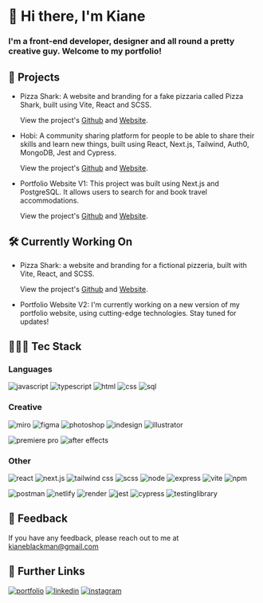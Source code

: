 # 👋 Hi there, I'm Kiane 

### I'm a front-end developer, designer and all round a pretty creative guy. Welcome to my portfolio!

## 🚀 Projects

- Pizza Shark: A website and branding for a fake pizzaria called Pizza Shark, built using Vite, React and SCSS.

  View the project's [Github](https://github.com/kianeblackman/pizza-shark) and [Website](https://pizza-shark.netlify.app/).

- Hobi:  A community sharing platform for people to be able to share their skills and learn new things, built using React, Next.js, Tailwind, Auth0, MongoDB, Jest and Cypress.

  View the project's [Github](https://github.com/SchoolOfCode/bc13_final-project_front-end-zen-coders) and [Website](http://hobi.space/).

- Portfolio Website V1: This project was built using Next.js and PostgreSQL. It allows users to search for and book travel accommodations.

  View the project's [Github](https://github.com/kianeblackman/portfolio_website) and [Website](https://kianeblackman.com/).

## 🛠 Currently Working On

- Pizza Shark: a website and branding for a fictional pizzeria, built with Vite, React, and SCSS.

  View the project's [Github](https://github.com/kianeblackman/pizza-shark) and [Website](https://pizza-shark.netlify.app/).

- Portfolio Website V2: I'm currently working on a new version of my portfolio website, using cutting-edge technologies. Stay tuned for updates!

## 👨🏾‍💻 Tec Stack

### Languages

![javascript](https://img.shields.io/badge/javascript-FEC11A?style=for-the-badge&logo=javascript&logoColor=black)
![typescript](https://img.shields.io/badge/typescript-2D73BE?style=for-the-badge&logo=typescript&logoColor=white)
![html](https://img.shields.io/badge/html-D94924?style=for-the-badge&logo=html5&logoColor=white)
![css](https://img.shields.io/badge/css-254DE2?style=for-the-badge&logo=css3&logoColor=white)
![sql](https://img.shields.io/badge/sql-316289?style=for-the-badge&logo=postgresql&logoColor=white)

### Creative

![miro](https://img.shields.io/badge/miro-55536C?style=for-the-badge&logo=miro&logoColor=white)
![figma](https://img.shields.io/badge/figma-04C47B?style=for-the-badge&logo=figma&logoColor=white)
![photoshop](https://img.shields.io/badge/photoshop-24A5FE?style=for-the-badge&logo=adobephotoshop&logoColor=white)
![indesign](https://img.shields.io/badge/indesign-F12E62?style=for-the-badge&logo=adobeindesign&logoColor=white)
![illustrator](https://img.shields.io/badge/illustrator-F49106?style=for-the-badge&logo=adobeillustrator&logoColor=white)

![premiere pro](https://img.shields.io/badge/premierepro-9190F3?style=for-the-badge&logo=adobepremierepro&logoColor=white)
![after effects](https://img.shields.io/badge/aftereffects-6470F0?style=for-the-badge&logo=adobeaftereffects&logoColor=white)

### Other

![react](https://img.shields.io/badge/react-56D0EE?style=for-the-badge&logo=react&logoColor=white)
![next.js](https://img.shields.io/badge/next.js-2D2D2D?style=for-the-badge&logo=next.js&logoColor=white)
![tailwind css](https://img.shields.io/badge/tailwindcss-36BCFA?style=for-the-badge&logo=tailwindcss&logoColor=white)
![scss](https://img.shields.io/badge/scss-C16191?style=for-the-badge&logo=sass&logoColor=white)
![node](https://img.shields.io/badge/nodejs-6BA163?style=for-the-badge&logo=node.js&logoColor=white)
![express](https://img.shields.io/badge/express-2F2F2F?style=for-the-badge&logo=express&logoColor=white)
![vite](https://img.shields.io/badge/vite-BC36FD?style=for-the-badge&logo=vite&logoColor=white)
![npm](https://img.shields.io/badge/npm-C03635?style=for-the-badge&logo=npm&logoColor=white)

![postman](https://img.shields.io/badge/postman-F16631?style=for-the-badge&logo=postman&logoColor=white)
![netlify](https://img.shields.io/badge/netlify-48C9BA?style=for-the-badge&logo=netlify&logoColor=white)
![render](https://img.shields.io/badge/render-4451E8?style=for-the-badge&logo=render&logoColor=white)
![jest](https://img.shields.io/badge/jest-BD3815?style=for-the-badge&logo=jest&logoColor=white)
![cypress](https://img.shields.io/badge/cypress-58CE9B?style=for-the-badge&logo=cypress&logoColor=white)
![testinglibrary](https://img.shields.io/badge/testinglibrary-F0709D?style=for-the-badge&logo=testinglibrary&logoColor=white)

## 💬 Feedback

If you have any feedback, please reach out to me at kianeblackman@gmail.com

## 🔗 Further Links
[![portfolio](https://img.shields.io/badge/my_portfolio-EF4444?style=for-the-badge&logo=ko-fi&logoColor=white)](https://kianeblackman.com/)
[![linkedin](https://img.shields.io/badge/linkedin-0A66C2?style=for-the-badge&logo=linkedin&logoColor=white)](https://www.linkedin.com/in/kiane-gucher-blackman-646286251/)
[![instagram](https://img.shields.io/badge/instagram-DE00E4?style=for-the-badge&logo=instagram&logoColor=white)](https://twitter.com/)
